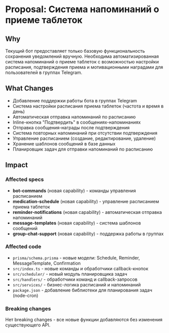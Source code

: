 # Proposal: Система напоминаний о приеме таблеток

## Why

Текущий бот предоставляет только базовую функциональность сохранения уведомлений вручную. Необходима автоматизированная система напоминаний о приеме таблеток с возможностью настройки расписания, подтверждения приема и мотивационными наградами для пользователей в группах Telegram.

## What Changes

- Добавление поддержки работы бота в группах Telegram
- Система настройки расписания приема таблеток (частота и время в день)
- Автоматическая отправка напоминаний по расписанию
- Inline-кнопка "Подтвердить" в сообщениях-напоминаниях
- Отправка сообщения-награды после подтверждения
- Система повторных напоминаний при отсутствии подтверждения
- Управление расписанием (создание, редактирование, удаление)
- Хранение шаблонов сообщений в базе данных
- Планировщик задач для отправки напоминаний по расписанию

## Impact

### Affected specs
- **bot-commands** (новая capability) - команды управления расписанием
- **medication-schedule** (новая capability) - управление расписанием приема таблеток
- **reminder-notifications** (новая capability) - автоматическая отправка напоминаний
- **message-templates** (новая capability) - система шаблонов сообщений
- **group-chat-support** (новая capability) - поддержка работы в группах

### Affected code
- `prisma/schema.prisma` - новые модели: Schedule, Reminder, MessageTemplate, Confirmation
- `src/index.ts` - новые команды и обработчики callback-кнопок
- `src/scheduler/` - новый модуль планировщика задач
- `src/handlers/` - обработчики команд и callback-запросов
- `src/services/` - бизнес-логика расписаний и напоминаний
- `package.json` - добавление библиотеки для планирования задач (node-cron)

### Breaking changes
Нет breaking changes - все новые функции добавляются без изменения существующего API.
